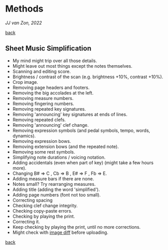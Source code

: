 Methods
=======

*JJ van Zon, 2022*

[back](./README.md)

Sheet Music Simplification
--------------------------

- My mind might trip over all those details.  
- Might leave out most things except the notes themselves.
- Scanning and editing score.  
- Brightness / contrast of the scan (e.g. brightness +10%, contrast +10%).
- Crop image.
- Removing page headers and footers.
- Removing the big accolades at the left.
- Removing measure numbers.
- Removing fingering numbers.
- Removing repeated key signatures.
- Removing 'announcing' key signatures at ends of lines.
- Removing repeated clefs.
- Removing 'announcing' clef change.
- Removing expression symbols (and pedal symbols, tempo, words, dynamics).
- Removing expression bows.
- Removing extension bows (and the repeated note).
- Removing some rest symbols.
- Simplifying note durations / voicing notation.
- Adding accidentals (even when part of key) (might take a few hours more).
- Changing B# => C , Cb => B , E# => F , Fb => E.
- Adding measure bars if there are none.
- Notes small? Try rearranging measures.
- Adding title (adding the word 'simplified').
- Adding page numbers (font not too small).
- Correcting spacing
- Checking clef change integrity.
- Checking copy-paste errors.
- Checking by playing the print.
- Correcting it.
- Keep checking by playing the print, until no more corrections.
- Might check with <a href="https://online-image-comparison.com" target="blank">image diff</a> before uploading.

[back](./README.md)